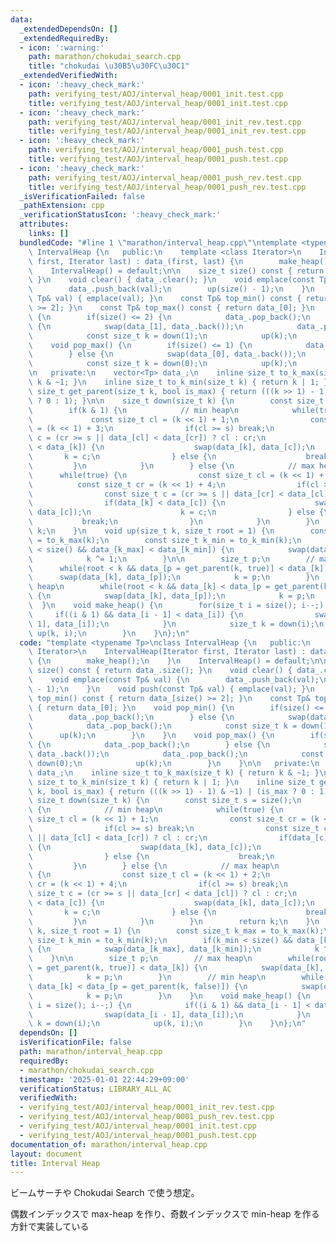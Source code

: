 ```yaml
---
data:
  _extendedDependsOn: []
  _extendedRequiredBy:
  - icon: ':warning:'
    path: marathon/chokudai_search.cpp
    title: "chokudai \u30B5\u30FC\u30C1"
  _extendedVerifiedWith:
  - icon: ':heavy_check_mark:'
    path: verifying_test/AOJ/interval_heap/0001_init.test.cpp
    title: verifying_test/AOJ/interval_heap/0001_init.test.cpp
  - icon: ':heavy_check_mark:'
    path: verifying_test/AOJ/interval_heap/0001_init_rev.test.cpp
    title: verifying_test/AOJ/interval_heap/0001_init_rev.test.cpp
  - icon: ':heavy_check_mark:'
    path: verifying_test/AOJ/interval_heap/0001_push.test.cpp
    title: verifying_test/AOJ/interval_heap/0001_push.test.cpp
  - icon: ':heavy_check_mark:'
    path: verifying_test/AOJ/interval_heap/0001_push_rev.test.cpp
    title: verifying_test/AOJ/interval_heap/0001_push_rev.test.cpp
  _isVerificationFailed: false
  _pathExtension: cpp
  _verificationStatusIcon: ':heavy_check_mark:'
  attributes:
    links: []
  bundledCode: "#line 1 \"marathon/interval_heap.cpp\"\ntemplate <typename Tp>\nclass\
    \ IntervalHeap {\n   public:\n    template <class Iterator>\n    IntervalHeap(Iterator\
    \ first, Iterator last) : data_(first, last) {\n        make_heap();\n    }\n\
    \    IntervalHeap() = default;\n\n    size_t size() const { return data_.size();\
    \ }\n    void clear() { data_.clear(); }\n    void emplace(const Tp& val) {\n\
    \        data_.push_back(val);\n        up(size() - 1);\n    }\n    void push(const\
    \ Tp& val) { emplace(val); }\n    const Tp& top_min() const { return data_[size()\
    \ >= 2]; }\n    const Tp& top_max() const { return data_[0]; }\n    void pop_min()\
    \ {\n        if(size() <= 2) {\n            data_.pop_back();\n        } else\
    \ {\n            swap(data_[1], data_.back());\n            data_.pop_back();\n\
    \            const size_t k = down(1);\n            up(k);\n        }\n    }\n\
    \    void pop_max() {\n        if(size() <= 1) {\n            data_.pop_back();\n\
    \        } else {\n            swap(data_[0], data_.back());\n            data_.pop_back();\n\
    \            const size_t k = down(0);\n            up(k);\n        }\n    }\n\
    \n   private:\n    vector<Tp> data_;\n    inline size_t to_k_max(size_t k) { return\
    \ k & ~1; }\n    inline size_t to_k_min(size_t k) { return k | 1; }\n    inline\
    \ size_t get_parent(size_t k, bool is_max) { return (((k >> 1) - 1) & ~1) | (is_max\
    \ ? 0 : 1); }\n\n    size_t down(size_t k) {\n        const size_t s = size();\n\
    \        if(k & 1) {\n            // min heap\n            while(true) {\n   \
    \             const size_t cl = (k << 1) + 1;\n                const size_t cr\
    \ = (k << 1) + 3;\n                if(cl >= s) break;\n                const size_t\
    \ c = (cr >= s || data_[cl] < data_[cr]) ? cl : cr;\n                if(data_[c]\
    \ < data_[k]) {\n                    swap(data_[k], data_[c]);\n             \
    \       k = c;\n                } else {\n                    break;\n       \
    \         }\n            }\n        } else {\n            // max heap\n      \
    \      while(true) {\n                const size_t cl = (k << 1) + 2;\n      \
    \          const size_t cr = (k << 1) + 4;\n                if(cl >= s) break;\n\
    \                const size_t c = (cr >= s || data_[cr] < data_[cl]) ? cl : cr;\n\
    \                if(data_[k] < data_[c]) {\n                    swap(data_[k],\
    \ data_[c]);\n                    k = c;\n                } else {\n         \
    \           break;\n                }\n            }\n        }\n        return\
    \ k;\n    }\n    void up(size_t k, size_t root = 1) {\n        const size_t k_max\
    \ = to_k_max(k);\n        const size_t k_min = to_k_min(k);\n        if(k_min\
    \ < size() && data_[k_max] < data_[k_min]) {\n            swap(data_[k_max], data_[k_min]);\n\
    \            k ^= 1;\n        }\n\n        size_t p;\n        // max heap\n  \
    \      while(root < k && data_[p = get_parent(k, true)] < data_[k]) {\n      \
    \      swap(data_[k], data_[p]);\n            k = p;\n        }\n        // min\
    \ heap\n        while(root < k && data_[k] < data_[p = get_parent(k, false)])\
    \ {\n            swap(data_[k], data_[p]);\n            k = p;\n        }\n  \
    \  }\n    void make_heap() {\n        for(size_t i = size(); i--;) {\n       \
    \     if((i & 1) && data_[i - 1] < data_[i]) {\n                swap(data_[i -\
    \ 1], data_[i]);\n            }\n            size_t k = down(i);\n           \
    \ up(k, i);\n        }\n    }\n};\n"
  code: "template <typename Tp>\nclass IntervalHeap {\n   public:\n    template <class\
    \ Iterator>\n    IntervalHeap(Iterator first, Iterator last) : data_(first, last)\
    \ {\n        make_heap();\n    }\n    IntervalHeap() = default;\n\n    size_t\
    \ size() const { return data_.size(); }\n    void clear() { data_.clear(); }\n\
    \    void emplace(const Tp& val) {\n        data_.push_back(val);\n        up(size()\
    \ - 1);\n    }\n    void push(const Tp& val) { emplace(val); }\n    const Tp&\
    \ top_min() const { return data_[size() >= 2]; }\n    const Tp& top_max() const\
    \ { return data_[0]; }\n    void pop_min() {\n        if(size() <= 2) {\n    \
    \        data_.pop_back();\n        } else {\n            swap(data_[1], data_.back());\n\
    \            data_.pop_back();\n            const size_t k = down(1);\n      \
    \      up(k);\n        }\n    }\n    void pop_max() {\n        if(size() <= 1)\
    \ {\n            data_.pop_back();\n        } else {\n            swap(data_[0],\
    \ data_.back());\n            data_.pop_back();\n            const size_t k =\
    \ down(0);\n            up(k);\n        }\n    }\n\n   private:\n    vector<Tp>\
    \ data_;\n    inline size_t to_k_max(size_t k) { return k & ~1; }\n    inline\
    \ size_t to_k_min(size_t k) { return k | 1; }\n    inline size_t get_parent(size_t\
    \ k, bool is_max) { return (((k >> 1) - 1) & ~1) | (is_max ? 0 : 1); }\n\n   \
    \ size_t down(size_t k) {\n        const size_t s = size();\n        if(k & 1)\
    \ {\n            // min heap\n            while(true) {\n                const\
    \ size_t cl = (k << 1) + 1;\n                const size_t cr = (k << 1) + 3;\n\
    \                if(cl >= s) break;\n                const size_t c = (cr >= s\
    \ || data_[cl] < data_[cr]) ? cl : cr;\n                if(data_[c] < data_[k])\
    \ {\n                    swap(data_[k], data_[c]);\n                    k = c;\n\
    \                } else {\n                    break;\n                }\n   \
    \         }\n        } else {\n            // max heap\n            while(true)\
    \ {\n                const size_t cl = (k << 1) + 2;\n                const size_t\
    \ cr = (k << 1) + 4;\n                if(cl >= s) break;\n                const\
    \ size_t c = (cr >= s || data_[cr] < data_[cl]) ? cl : cr;\n                if(data_[k]\
    \ < data_[c]) {\n                    swap(data_[k], data_[c]);\n             \
    \       k = c;\n                } else {\n                    break;\n       \
    \         }\n            }\n        }\n        return k;\n    }\n    void up(size_t\
    \ k, size_t root = 1) {\n        const size_t k_max = to_k_max(k);\n        const\
    \ size_t k_min = to_k_min(k);\n        if(k_min < size() && data_[k_max] < data_[k_min])\
    \ {\n            swap(data_[k_max], data_[k_min]);\n            k ^= 1;\n    \
    \    }\n\n        size_t p;\n        // max heap\n        while(root < k && data_[p\
    \ = get_parent(k, true)] < data_[k]) {\n            swap(data_[k], data_[p]);\n\
    \            k = p;\n        }\n        // min heap\n        while(root < k &&\
    \ data_[k] < data_[p = get_parent(k, false)]) {\n            swap(data_[k], data_[p]);\n\
    \            k = p;\n        }\n    }\n    void make_heap() {\n        for(size_t\
    \ i = size(); i--;) {\n            if((i & 1) && data_[i - 1] < data_[i]) {\n\
    \                swap(data_[i - 1], data_[i]);\n            }\n            size_t\
    \ k = down(i);\n            up(k, i);\n        }\n    }\n};\n"
  dependsOn: []
  isVerificationFile: false
  path: marathon/interval_heap.cpp
  requiredBy:
  - marathon/chokudai_search.cpp
  timestamp: '2025-01-01 22:44:29+09:00'
  verificationStatus: LIBRARY_ALL_AC
  verifiedWith:
  - verifying_test/AOJ/interval_heap/0001_init_rev.test.cpp
  - verifying_test/AOJ/interval_heap/0001_push_rev.test.cpp
  - verifying_test/AOJ/interval_heap/0001_init.test.cpp
  - verifying_test/AOJ/interval_heap/0001_push.test.cpp
documentation_of: marathon/interval_heap.cpp
layout: document
title: Interval Heap
---
```


ビームサーチや Chokudai Search で使う想定。

偶数インデックスで max-heap を作り、奇数インデックスで min-heap を作る方針で実装している
